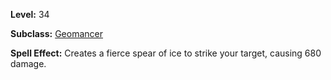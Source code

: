 <!-- TITLE: Spell: Frozen Harpoon -->

**Level:** 34

**Subclass:** [Geomancer](geomancer)

**Spell Effect:** Creates a fierce spear of ice to strike your target, causing 680 damage.
